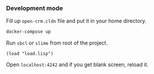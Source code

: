 ### Development mode

Fill up `open-crm.cldn` file and put it in your home directory.

```bash
docker-compose up
```

Run `sbcl` or `slime` from root of the project.

```common lisp
(load "load.lisp")
```

Open `localhost:4242` and if you get blank screen, reload it.
